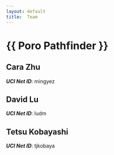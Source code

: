 ```yaml
---
layout: default
title:  Team
---
```


# {{ Poro Pathfinder }}


## Cara Zhu
***UCI Net ID***: mingyez

## David Lu
***UCI Net ID***: ludm

## Tetsu Kobayashi
***UCI Net ID***: tjkobaya
